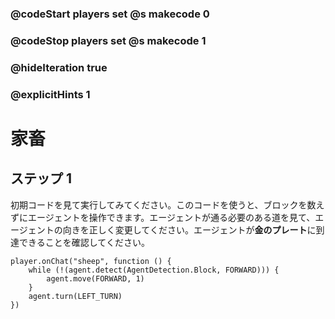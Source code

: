 ### @codeStart players set @s makecode 0
### @codeStop players set @s makecode 1

### @hideIteration true 
### @explicitHints 1


# 家畜

## ステップ 1
初期コードを見て実行してみてください。このコードを使うと、ブロックを数えずにエージェントを操作できます。エージェントが通る必要のある道を見て、エージェントの向きを正しく変更してください。エージェントが**金のプレート**に到達できることを確認してください。  

```template
player.onChat("sheep", function () {
    while (!(agent.detect(AgentDetection.Block, FORWARD))) {
        agent.move(FORWARD, 1)
    }
    agent.turn(LEFT_TURN)
})

``` 

